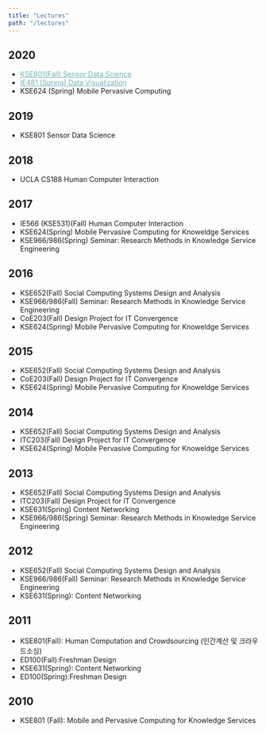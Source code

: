 ```yaml
---
title: "Lectures"
path: "/lectures"
---
```


## 2020
- <a href="/homepage_iclab_nologo/lecture"  style="color: #73B2B4" target="_blank">KSE801(Fall) Sensor Data Science</a>
- <a href="https://docs.google.com/document/d/1lTjJtuPhZRZNYc2fQW67g2Ya379CtQuLJKPFxhAs1n8/edit" style="color: #73B2B4" target="_blank">IE481 (Spring) Data Visualization</a>
- KSE624 (Spring) Mobile Pervasive Computing

## 2019
- KSE801 Sensor Data Science

## 2018
- UCLA CS188 Human Computer Interaction

## 2017
- IE566 (KSE531)(Fall) Human Computer Interaction
- KSE624(Spring) Mobile Pervasive Computing for Knoweldge Services
- KSE966/986(Spring) Seminar: Research Methods in Knowledge Service Engineering

## 2016
- KSE652(Fall) Social Computing Systems Design and Analysis
- KSE966/986(Fall) Seminar: Research Methods in Knowledge Service Engineering
- CoE203(Fall) Design Project for IT Convergence
- KSE624(Spring) Mobile Pervasive Computing for Knoweldge Services

## 2015
- KSE652(Fall) Social Computing Systems Design and Analysis
- CoE203(Fall) Design Project for IT Convergence
- KSE624(Spring) Mobile Pervasive Computing for Knoweldge Services

## 2014
- KSE652(Fall) Social Computing Systems Design and Analysis
- ITC203(Fall) Design Project for IT Convergence
- KSE624(Spring) Mobile Pervasive Computing for Knoweldge Services

## 2013
- KSE652(Fall) Social Computing Systems Design and Analysis
- ITC203(Fall) Design Project for IT Convergence
- KSE631(Spring) Content Networking
- KSE966/986(Spring) Seminar: Research Methods in Knowledge Service Engineering

## 2012
- KSE652(Fall) Social Computing Systems Design and Analysis
- KSE966/986(Fall) Seminar: Research Methods in Knowledge Service Engineering
- KSE631(Spring): Content Networking

## 2011
- KSE801(Fall): Human Computation and Crowdsourcing (인간계산 및 크라우드소싱)
- ED100(Fall):Freshman Design
- KSE631(Spring): Content Networking
- ED100(Spring):Freshman Design

## 2010
- KSE801 (Fall): Mobile and Pervasive Computing for Knowledge Services
